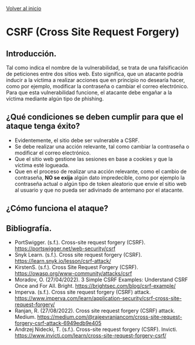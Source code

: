 [Volver al inicio](../Readme.md)
# CSRF (Cross Site Request Forgery)
## Introducción.
Tal como indica el nombre de la vulnerabilidad, se trata de una falsificación de peticiones entre dos sitios web. Esto significa, que un atacante podría inducir a la víctima a realizar acciones que en principio no desearía hacer, como por ejemplo, modificar la contraseña o cambiar el correo electrónico.
Para que esta vulnerabilidad funcione, el atacante debe engañar a la víctima mediante algún tipo de phishing.
## ¿Qué condiciones se deben cumplir para que el ataque tenga éxito?
- Evidentemente, el sitio debe ser vulnerable a CSRF.
- Se debe realizar una acción relevante, tal como cambiar la contraseña o modificar el correo electrónico.
- Que el sitio web gestione las sesiones en base a cookies y que la víctima esté logueada.
- Que en el proceso de realizar una acción relevante, como el cambio de contraseña, **NO se exija** algún dato impredecible, como por ejemplo la contraseña actual o algún tipo de token aleatorio que envie el sitio web al usuario y que no pueda ser adivinado de antemano por el atacante.
## ¿Cómo funciona el ataque?

## Bibliografía.
- PortSwigger. (s.f.). Cross-site request forgery (CSRF). https://portswigger.net/web-security/csrf
- Snyk Learn. (s.f.). Cross site request forgery (CSRF). https://learn.snyk.io/lesson/csrf-attack/
- KirstenS. (s.f.). Cross Site Request Forgery (CSRF). https://owasp.org/www-community/attacks/csrf
- Moradov, O. (27/04/2022). 3 Simple CSRF Examples: Understand CSRF Once and For All. Bright. https://brightsec.com/blog/csrf-example/
- Imperva. (s.f.). Cross site request forgery (CSRF) attack. https://www.imperva.com/learn/application-security/csrf-cross-site-request-forgery/
- Ranjan, R. (27/08/2022). Cross site request forgery (CSRF) attack. Medium. https://medium.com/@rajeevranjancom/cross-site-request-forgery-csrf-attack-6949edb9e405
- Andrzej Nidecki, T. (s.f.). Cross-site request forgery (CSRF). Invicti. https://www.invicti.com/learn/cross-site-request-forgery-csrf/
